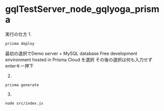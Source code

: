 # gqlTestServer_node_gqlyoga_prisma
実行の仕方
1. 
```
prisma deploy
```

最初の選択でDemo server + MySQL database      Free development environment hosted in Prisma Cloud を選択
その後の選択は何も入力せずenterキー押下

2. 
```
prisma generate
```

3. 
```
node src/index.js
```

